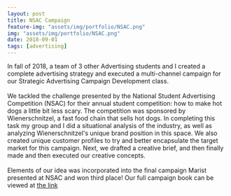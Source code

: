 ```yaml
---
layout: post
title: NSAC Campaign
feature-img: "assets/img/portfolio/NSAC.png"
img: "assets/img/portfolio/NSAC.png"
date: 2018-09-01
tags: [advertising]
---
```


In fall of 2018, a team of 3 other Advertising students and I created a complete advertising strategy and executed a multi-channel campaign for our Strategic Advertising Campaign Development class. <br/> <br/> We tackled the challenge presented by the National Student Advertising Competition (NSAC) for their annual student competition: how to make hot dogs a little bit less scary. The competition was sponsored by Wienerschnitzel, a fast food chain that sells hot dogs. In completing this task my group and I did a situational analysis of the industry, as well as analyzing Wienerschnitzel's unique brand position in this space. We also created unique customer profiles to try and better encapsulate the target market for this campaign. Next, we drafted a creative brief, and then finally made and then executed our creative concepts. <br/> <br/> Elements of our idea was incorporated into the final campaign Marist presented at NSAC and won third place! Our full campaign book can be viewed at [the link](https://drive.google.com/file/d/1rXB1ETw81uXgI4TqZ78L5Y4FLBl1ZBEZ/view)
